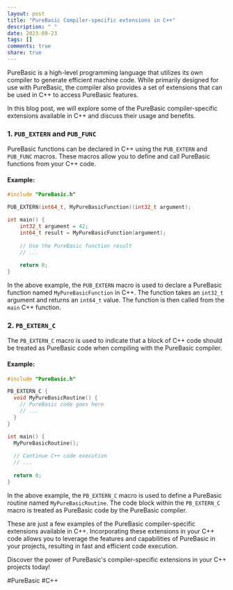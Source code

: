 ```yaml
---
layout: post
title: "PureBasic Compiler-specific extensions in C++"
description: " "
date: 2023-09-23
tags: []
comments: true
share: true
---
```


PureBasic is a high-level programming language that utilizes its own compiler to generate efficient machine code. While primarily designed for use with PureBasic, the compiler also provides a set of extensions that can be used in C++ to access PureBasic features.

In this blog post, we will explore some of the PureBasic compiler-specific extensions available in C++ and discuss their usage and benefits.

### 1. `PUB_EXTERN` and `PUB_FUNC`

PureBasic functions can be declared in C++ using the `PUB_EXTERN` and `PUB_FUNC` macros. These macros allow you to define and call PureBasic functions from your C++ code.

#### Example:

```cpp
#include "PureBasic.h"

PUB_EXTERN(int64_t, MyPureBasicFunction)(int32_t argument);

int main() {
    int32_t argument = 42;
    int64_t result = MyPureBasicFunction(argument);
    
    // Use the PureBasic function result
    // ...
    
    return 0;
}
```

In the above example, the `PUB_EXTERN` macro is used to declare a PureBasic function named `MyPureBasicFunction` in C++. The function takes an `int32_t` argument and returns an `int64_t` value. The function is then called from the `main` C++ function.

### 2. `PB_EXTERN_C`

The `PB_EXTERN_C` macro is used to indicate that a block of C++ code should be treated as PureBasic code when compiling with the PureBasic compiler.

#### Example:

```cpp
#include "PureBasic.h"

PB_EXTERN_C {
  void MyPureBasicRoutine() {
    // PureBasic code goes here
    // ...
  }
}

int main() {
  MyPureBasicRoutine();
  
  // Continue C++ code execution
  // ...
  
  return 0;
}
```

In the above example, the `PB_EXTERN_C` macro is used to define a PureBasic routine named `MyPureBasicRoutine`. The code block within the `PB_EXTERN_C` macro is treated as PureBasic code by the PureBasic compiler.

These are just a few examples of the PureBasic compiler-specific extensions available in C++. Incorporating these extensions in your C++ code allows you to leverage the features and capabilities of PureBasic in your projects, resulting in fast and efficient code execution.

Discover the power of PureBasic's compiler-specific extensions in your C++ projects today!

\#PureBasic #C++